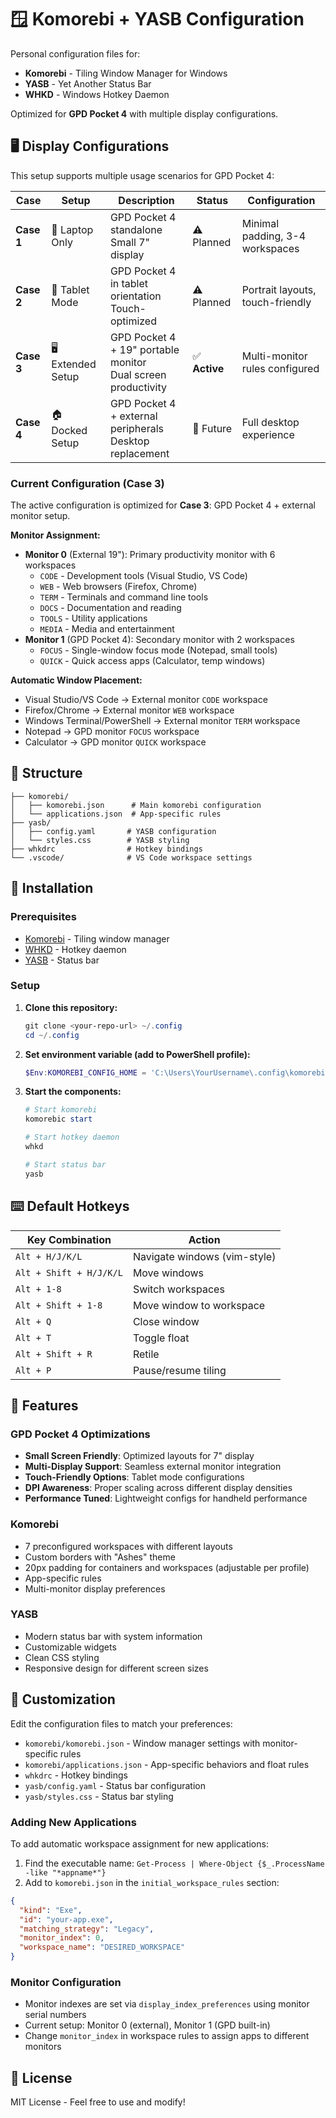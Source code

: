 # 🪟 Komorebi + YASB Configuration

Personal configuration files for:
- **Komorebi** - Tiling Window Manager for Windows
- **YASB** - Yet Another Status Bar
- **WHKD** - Windows Hotkey Daemon

Optimized for **GPD Pocket 4** with multiple display configurations.

## 🖥️ Display Configurations

This setup supports multiple usage scenarios for GPD Pocket 4:

| Case | Setup | Description | Status | Configuration |
|------|-------|-------------|--------|---------------|
| **Case 1** | 📱 Laptop Only | GPD Pocket 4 standalone<br/>Small 7" display | ⚠️ Planned | Minimal padding, 3-4 workspaces |
| **Case 2** | 🔄 Tablet Mode | GPD Pocket 4 in tablet orientation<br/>Touch-optimized | ⚠️ Planned | Portrait layouts, touch-friendly |
| **Case 3** | 🖥️ Extended Setup | GPD Pocket 4 + 19" portable monitor<br/>Dual screen productivity | ✅ **Active** | Multi-monitor rules configured |
| **Case 4** | 🏠 Docked Setup | GPD Pocket 4 + external peripherals<br/>Desktop replacement | 💭 Future | Full desktop experience |

### Current Configuration (Case 3)
The active configuration is optimized for **Case 3**: GPD Pocket 4 + external monitor setup.

**Monitor Assignment:**
- **Monitor 0** (External 19"): Primary productivity monitor with 6 workspaces
  - `CODE` - Development tools (Visual Studio, VS Code)
  - `WEB` - Web browsers (Firefox, Chrome)  
  - `TERM` - Terminals and command line tools
  - `DOCS` - Documentation and reading
  - `TOOLS` - Utility applications
  - `MEDIA` - Media and entertainment
- **Monitor 1** (GPD Pocket 4): Secondary monitor with 2 workspaces
  - `FOCUS` - Single-window focus mode (Notepad, small tools)
  - `QUICK` - Quick access apps (Calculator, temp windows)

**Automatic Window Placement:**
- Visual Studio/VS Code → External monitor `CODE` workspace
- Firefox/Chrome → External monitor `WEB` workspace
- Windows Terminal/PowerShell → External monitor `TERM` workspace
- Notepad → GPD monitor `FOCUS` workspace
- Calculator → GPD monitor `QUICK` workspace

## 📁 Structure

```
├── komorebi/
│   ├── komorebi.json      # Main komorebi configuration
│   └── applications.json  # App-specific rules
├── yasb/
│   ├── config.yaml       # YASB configuration
│   └── styles.css        # YASB styling
├── whkdrc                # Hotkey bindings
└── .vscode/              # VS Code workspace settings
```

## 🚀 Installation

### Prerequisites
- [Komorebi](https://github.com/LGUG2Z/komorebi) - Tiling window manager
- [WHKD](https://github.com/LGUG2Z/whkd) - Hotkey daemon
- [YASB](https://github.com/denBot/yasb) - Status bar

### Setup

1. **Clone this repository:**
   ```powershell
   git clone <your-repo-url> ~/.config
   cd ~/.config
   ```

2. **Set environment variable (add to PowerShell profile):**
   ```powershell
   $Env:KOMOREBI_CONFIG_HOME = 'C:\Users\YourUsername\.config\komorebi'
   ```

3. **Start the components:**
   ```powershell
   # Start komorebi
   komorebic start
   
   # Start hotkey daemon
   whkd
   
   # Start status bar
   yasb
   ```

## ⌨️ Default Hotkeys

| Key Combination | Action |
|----------------|--------|
| `Alt + H/J/K/L` | Navigate windows (vim-style) |
| `Alt + Shift + H/J/K/L` | Move windows |
| `Alt + 1-8` | Switch workspaces |
| `Alt + Shift + 1-8` | Move window to workspace |
| `Alt + Q` | Close window |
| `Alt + T` | Toggle float |
| `Alt + Shift + R` | Retile |
| `Alt + P` | Pause/resume tiling |

## 🎨 Features

### GPD Pocket 4 Optimizations
- **Small Screen Friendly**: Optimized layouts for 7" display
- **Multi-Display Support**: Seamless external monitor integration
- **Touch-Friendly Options**: Tablet mode configurations
- **DPI Awareness**: Proper scaling across different display densities
- **Performance Tuned**: Lightweight configs for handheld performance

### Komorebi
- 7 preconfigured workspaces with different layouts
- Custom borders with "Ashes" theme
- 20px padding for containers and workspaces (adjustable per profile)
- App-specific rules
- Multi-monitor display preferences

### YASB
- Modern status bar with system information
- Customizable widgets
- Clean CSS styling
- Responsive design for different screen sizes

## 🔧 Customization

Edit the configuration files to match your preferences:
- `komorebi/komorebi.json` - Window manager settings with monitor-specific rules
- `komorebi/applications.json` - App-specific behaviors and float rules
- `whkdrc` - Hotkey bindings
- `yasb/config.yaml` - Status bar configuration
- `yasb/styles.css` - Status bar styling

### Adding New Applications
To add automatic workspace assignment for new applications:

1. Find the executable name: `Get-Process | Where-Object {$_.ProcessName -like "*appname*"}`
2. Add to `komorebi.json` in the `initial_workspace_rules` section:
```json
{
  "kind": "Exe",
  "id": "your-app.exe",
  "matching_strategy": "Legacy", 
  "monitor_index": 0,
  "workspace_name": "DESIRED_WORKSPACE"
}
```

### Monitor Configuration
- Monitor indexes are set via `display_index_preferences` using monitor serial numbers
- Current setup: Monitor 0 (external), Monitor 1 (GPD built-in)
- Change `monitor_index` in workspace rules to assign apps to different monitors

## 📝 License

MIT License - Feel free to use and modify!
